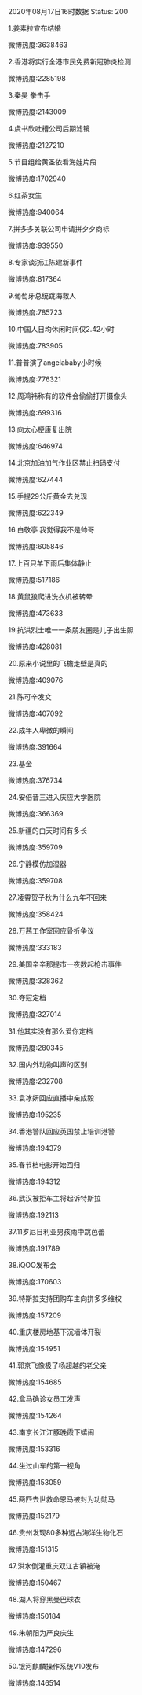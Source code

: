 2020年08月17日16时数据
Status: 200

1.姜素拉宣布结婚

微博热度:3638463

2.香港将实行全港市民免费新冠肺炎检测

微博热度:2285198

3.秦昊 拳击手

微博热度:2143009

4.虞书欣吐槽公司后期滤镜

微博热度:2127210

5.节目组给黄圣依看海娃片段

微博热度:1702940

6.红茶女生

微博热度:940064

7.拼多多关联公司申请拼夕夕商标

微博热度:939550

8.专家谈浙江陈建新事件

微博热度:817364

9.葡萄牙总统跳海救人

微博热度:785723

10.中国人日均休闲时间仅2.42小时

微博热度:783905

11.普普演了angelababy小时候

微博热度:776321

12.周鸿祎称有的软件会偷偷打开摄像头

微博热度:699316

13.向太心梗康复出院

微博热度:646974

14.北京加油加气作业区禁止扫码支付

微博热度:627444

15.手提29公斤黄金去兑现

微博热度:622349

16.白敬亭 我觉得我不是帅哥

微博热度:605846

17.上百只羊下雨后集体静止

微博热度:517186

18.黄鼠狼爬进洗衣机被转晕

微博热度:473633

19.抗洪烈士唯一一条朋友圈是儿子出生照

微博热度:428081

20.原来小说里的飞檐走壁是真的

微博热度:409076

21.陈可辛发文

微博热度:407092

22.成年人卑微的瞬间

微博热度:391664

23.基金

微博热度:376734

24.安倍晋三进入庆应大学医院

微博热度:366369

25.新疆的白天时间有多长

微博热度:359709

26.宁静模仿加湿器

微博热度:359708

27.凌霄贺子秋为什么九年不回来

微博热度:358424

28.万茜工作室回应骨折争议

微博热度:333183

29.美国辛辛那提市一夜数起枪击事件

微博热度:328362

30.夺冠定档

微博热度:327014

31.他其实没有那么爱你定档

微博热度:280345

32.国内外动物叫声的区别

微博热度:232708

33.袁冰妍回应直播中亲成毅

微博热度:195235

34.香港警队回应英国禁止培训港警

微博热度:194379

35.春节档电影开始回归

微博热度:194312

36.武汉被拒车主将起诉特斯拉

微博热度:192113

37.11岁尼日利亚男孩雨中跳芭蕾

微博热度:191789

38.iQOO发布会

微博热度:170603

39.特斯拉支持团购车主向拼多多维权

微博热度:157209

40.重庆楼房地基下沉墙体开裂

微博热度:154951

41.郭京飞像极了杨超越的老父亲

微博热度:154685

42.盒马确诊女员工发声

微博热度:154264

43.南京长江江豚晚霞下嬉闹

微博热度:153316

44.坐过山车的第一视角

微博热度:153059

45.两匹去世救命恩马被封为功勋马

微博热度:152179

46.贵州发现80多种远古海洋生物化石

微博热度:151315

47.洪水倒灌重庆双江古镇被淹

微博热度:150467

48.湖人将穿黑曼巴球衣

微博热度:150184

49.朱朝阳为严良庆生

微博热度:147296

50.银河麒麟操作系统V10发布

微博热度:146514

